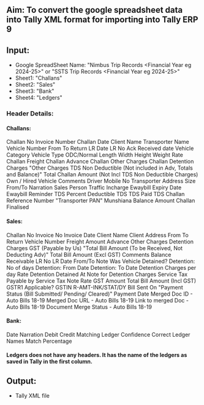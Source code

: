 ## Aim: To convert the google spreadsheet data into Tally XML format for importing into Tally ERP 9

## Input:
- Google SpreadSheet Name: "Nimbus Trip Records <Financial Year eg 2024-25>" or "SSTS Trip Records <Financial Year eg 2024-25>"
- Sheet1: "Challans"
- Sheet2: "Sales"
- Sheet3: "Bank"
- Sheet4: "Ledgers"

### Header Details:
#### Challans:
Challan No
Invoice Number
Challan Date
Client Name
Transporter Name
Vehicle Number
From
To
Return
LR Date
LR No
Ack Received date
Vehicle Category
Vehicle Type
ODC/Normal
Length
Width
Height
Weight
Rate
Challan Freight
Challan Advance
Challan Other Charges
Challan Detention Charges
"Other Charges TDS Non Deductible
(Not included in Adv, Totals and Balance)"
Total Challan Amount (Not Incl TDS Non Deductible Charges)
Own / Hired Vehicle
Comments
Driver Mobile No
Transporter Address
Size
From/To
Narration
Sales Person
Traffic Incharge
Ewaybill Expiry Date
Ewaybill Reminder
TDS Percent Deductible
TDS
TDS Paid
TDS Challan Reference Number
"Transporter 
PAN"
Munshiana
Balance Amount
Challan Finalised

#### Sales:
Challan No
Invoice No
Invoice Date
Client Name
Client Address
From
To
Return
Vehicle Number
Freight Amount
Advance
Other Charges
Detention Charges
GST (Payable by Us)
"Total Bill Amount
(To be Received, Not Deducting Adv)"
Total Bill Amount (Excl GST)
Comments
Balance Receivable
LR No
LR Date
From/To
Note
Was Vehicle Detained?
Detention: No of days
Detention: From Date
Detention: To Date
Detention Charges per day
Rate Detention
Detained At
Note for Detention Charges
Service Tax Payable by
Service Tax Note
Rate
GST Amount
Total Bill Amount (Incl GST)
GSTR1 Applicable?
GSTIN
R-AMT-INK/STAT/DY
Bill Sent On
"Payment Status
(Bill Submitted/ Pending/ Cleared)"
Payment Date
Merged Doc ID - Auto Bills 18-19
Merged Doc URL - Auto Bills 18-19
Link to merged Doc - Auto Bills 18-19
Document Merge Status - Auto Bills 18-19

#### Bank:
Date
Narration
Debit
Credit
Matching Ledger
Confidence
Correct Ledger Names
Match Percentage

#### Ledgers does not have any headers. It has the name of the ledgers as saved in Tally in the first column.

## Output:
- Tally XML file
